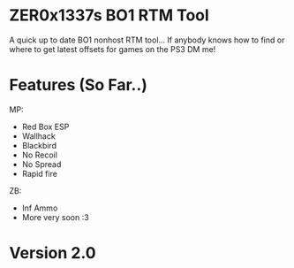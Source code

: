 # ZER0x1337s BO1 RTM Tool
A quick up to date BO1 nonhost RTM tool... If anybody knows how to find or where to get latest offsets for games on the PS3 DM me!


# Features (So Far..)

MP:
 - Red Box ESP
 - Wallhack
 - Blackbird
 - No Recoil
 - No Spread
 - Rapid fire
 
 
ZB:
 - Inf Ammo
 - More very soon :3

# Version 2.0
